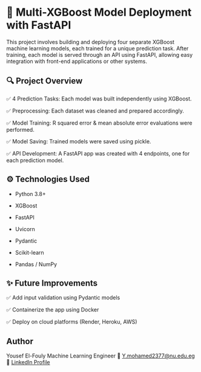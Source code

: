 # 🚀 Multi-XGBoost Model Deployment with FastAPI

This project involves building and deploying four separate XGBoost machine learning models, each trained for a unique prediction task. After training, each model is served through an API using FastAPI, allowing easy integration with front-end applications or other systems.

## 🔍 Project Overview

✅ 4 Prediction Tasks: Each model was built independently using XGBoost.

✅ Preprocessing: Each dataset was cleaned and prepared accordingly.

✅ Model Training: R squared error & mean absolute error evaluations were performed.

✅ Model Saving: Trained models were saved using pickle.

✅ API Development: A FastAPI app was created with 4 endpoints, one for each prediction model.
    
## ⚙️ Technologies Used
- Python 3.8+

- XGBoost

- FastAPI

- Uvicorn

- Pydantic

- Scikit-learn

- Pandas / NumPy

## ✨ Future Improvements
✅ Add input validation using Pydantic models

✅ Containerize the app using Docker

✅ Deploy on cloud platforms (Render, Heroku, AWS)

## Author
Yousef El-Fouly
Machine Learning Engineer
📧 Y.mohamed2377@nu.edu.eg 
🔗 [LinkedIn Profile](www.linkedin.com/in/youssef-mohamed-667600205)


